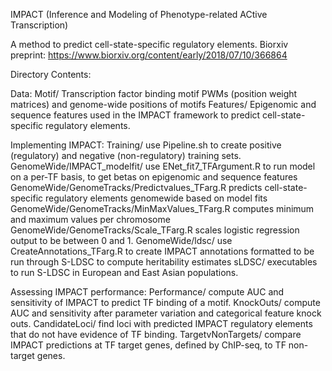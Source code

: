 IMPACT (Inference and Modeling of Phenotype-related ACtive Transcription) 

A method to predict cell-state-specific regulatory elements. 
Biorxiv preprint: https://www.biorxiv.org/content/early/2018/07/10/366864

Directory Contents: 

Data: 
Motif/ Transcription factor binding motif PWMs (position weight matrices) and genome-wide positions of motifs 
Features/ Epigenomic and sequence features used in the IMPACT framework to predict cell-state-specific regulatory elements. 

Implementing IMPACT: 
Training/ use Pipeline.sh to create positive (regulatory) and negative (non-regulatory) training sets. 
GenomeWide/IMPACT_modelfit/ use ENet_fit7_TFArgument.R to run model on a per-TF basis, to get betas on epigenomic and sequence features 
GenomeWide/GenomeTracks/Predictvalues_TFarg.R predicts cell-state-specific regulatory elements genomewide based on model fits 
GenomeWide/GenomeTracks/MinMaxValues_TFarg.R computes minimum and maximum values per chromosome
GenomeWide/GenomeTracks/Scale_TFarg.R scales logistic regression output to be between 0 and 1. 
GenomeWide/ldsc/ use CreateAnnotations_TFarg.R to create IMPACT annotations formatted to be run through S-LDSC to compute heritability estimates
sLDSC/ executables to run S-LDSC in European and East Asian populations. 

Assessing IMPACT performance: 
Performance/ compute AUC and sensitivity of IMPACT to predict TF binding of a motif.
KnockOuts/ compute AUC and sensitivity after parameter variation and categorical feature knock outs.
CandidateLoci/ find loci with predicted IMPACT regulatory elements that do not have evidence of TF binding.
TargetvNonTargets/ compare IMPACT predictions at TF target genes, defined by ChIP-seq, to TF non-target genes.
